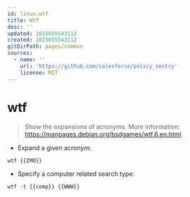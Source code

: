 ```yaml
---
id: linux.wtf
title: Wtf
desc: ''
updated: 1615655543112
created: 1615655543112
gitDirPath: pages/common
sources:
  - name: ''
    url: 'https://github.com/salesforce/policy_sentry'
    license: MIT
---
```

# wtf

> Show the expansions of acronyms.
> More information: <https://manpages.debian.org/bsdgames/wtf.6.en.html>.

- Expand a given acronym:

`wtf {{IMO}}`

- Specify a computer related search type:

`wtf -t {{comp}} {{WWW}}`

